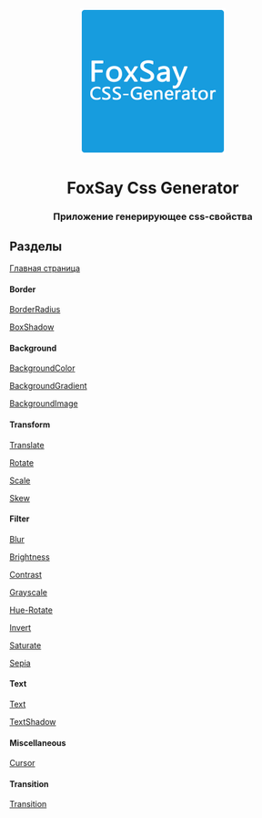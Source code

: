 <p align="center"><img width="256" src="./assets/logo.png" alt="FoxSay Css Generator logo"></p>
<h1 align="center">FoxSay Css Generator</h1>
<h3 align="center">Приложение генерирующее css-свойства</h3>

## Разделы

[Главная страница](https://dimachekashov.github.io/foxsay-css-generator/)

#### Border

[BorderRadius](https://dimachekashov.github.io/foxsay-css-generator/#/border-radius)

[BoxShadow](https://dimachekashov.github.io/foxsay-css-generator/#/box-shadow)

#### Background

[BackgroundColor](https://dimachekashov.github.io/foxsay-css-generator/#/background-color)

[BackgroundGradient](https://dimachekashov.github.io/foxsay-css-generator/#/background-gradient)

[BackgroundImage](https://dimachekashov.github.io/foxsay-css-generator/#/background-image)

#### Transform

[Translate](https://dimachekashov.github.io/foxsay-css-generator/#/translate)

[Rotate](https://dimachekashov.github.io/foxsay-css-generator/#/rotate)

[Scale](https://dimachekashov.github.io/foxsay-css-generator/#/scale)

[Skew](https://dimachekashov.github.io/foxsay-css-generator/#/skew)

#### Filter

[Blur](https://dimachekashov.github.io/foxsay-css-generator/#/blur)

[Brightness](https://dimachekashov.github.io/foxsay-css-generator/#/brightness)

[Contrast](https://dimachekashov.github.io/foxsay-css-generator/#/contrast)

[Grayscale](https://dimachekashov.github.io/foxsay-css-generator/#/grayscale)

[Hue-Rotate](https://dimachekashov.github.io/foxsay-css-generator/#/hue-rotate)

[Invert](https://dimachekashov.github.io/foxsay-css-generator/#/invert)

[Saturate](https://dimachekashov.github.io/foxsay-css-generator/#/saturate)

[Sepia](https://dimachekashov.github.io/foxsay-css-generator/#/sepia)

#### Text

[Text](https://dimachekashov.github.io/foxsay-css-generator/#/text)

[TextShadow](https://dimachekashov.github.io/foxsay-css-generator/#/text-shadow)

#### Miscellaneous

[Cursor](https://dimachekashov.github.io/foxsay-css-generator/#/cursor)

#### Transition

[Transition](https://dimachekashov.github.io/foxsay-css-generator/#/transition)
